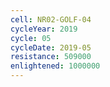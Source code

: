 ```yaml
---
cell: NR02-GOLF-04
cycleYear: 2019
cycle: 05
cycleDate: 2019-05
resistance: 509000
enlightened: 1000000
---
```

